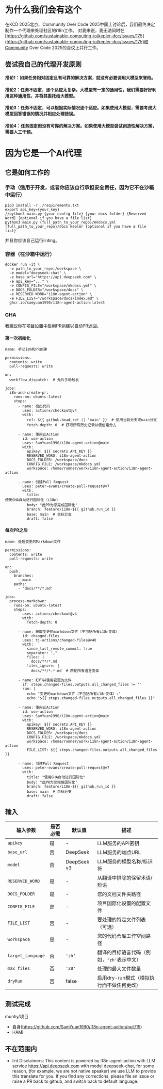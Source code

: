 # 为什么我们会有这个
在KCD 2025北京、Community Over Code 2025中国上讨论后，我们最终决定制作一个代理来处理社区的i18n工作。
对我来说，我无法同时在[https://github.com/sustainable-computing-io/kepler-doc/issues/175](https://github.com/sustainable-computing-io/kepler-doc/issues/175)和Community Over Code 2025的会议上并行工作。

## 尝试我自己的代理开发原则

#### 推论1：如果任务相对固定且有可靠的解决方案，就没有必要调用大模型来冒险。

#### 推论2：任务不固定，逐个适应太复杂。大模型有一定的通用性，我们需要好好利用这种通用性，并将其委托给大模型。

#### 推论3：任务不固定，可以根据实际情况逐个适应。如果使用大模型，需要考虑大模型回答错误的情况并相应处理错误。

#### 推论4：任务固定但没有可靠的解决方案。如果使用大模型尝试创造性解决方案，需要人工干预。

# 因为它是一个AI代理
## 它是如何工作的
### 手动（适用于开发，或者你应该自行承担安全责任，因为它不在沙箱中运行）
```
pip3 install -r ./requirements.txt
export api_key={your_key}
//python3 main.py {your config file} {your docs folder} {Reserved Word} {optional if you have a file list}
python3 main.py {full_path_to_your_repo}/mkdocs.yml {full_path_to_your_repo}/docs kepler {optional if you have a file list}
```
并且你应该自己运行linting。

### 容器（在沙箱中运行）
```
docker run -it \
  -v path_to_your_repo:/workspace \
  -e model="deepseek-chat" \
  -e base_url="https://api.deepseek.com" \
  -e api_key="..." \
  -e CONFIG_FILE="/workspace/mkdocs.yml" \
  -e DOCS_FOLDER="/workspace/docs" \
  -e RESERVED_WORD="i18n-agent-action" \
  -e FILE_LIST="/workspace/docs/index.md" \
  ghcr.io/samyuan1990/i18n-agent-action:latest
```
### GHA
我建议你在项目设置中启用PR创建以自动PR返回。

#### 第一次初始化
```
name: 手动i8n和PR创建

permissions:
  contents: write
  pull-requests: write

on:
  workflow_dispatch:  # 允许手动触发

jobs:
  i8n-and-create-pr:
    runs-on: ubuntu-latest
    steps:
      - name: 检出代码
        uses: actions/checkout@v4
        with:
          ref: ${{ github.head_ref || 'main' }}  # 使用当前分支或main分支
          fetch-depth: 0  # 获取所有历史记录以便创建分支

      - name: 使用此Action
        id: use-action
        uses: SamYuan1990/i18n-agent-action@main
        with:
          apikey: ${{ secrets.API_KEY }}
          RESERVED_WORD: i18n-agent-action
          DOCS_FOLDER: /workspace/docs
          CONFIG_FILE: /workspace/mkdocs.yml
          workspace: /home/runner/work/i18n-agent-action/i18n-agent-action

      - name: 创建Pull Request
        uses: peter-evans/create-pull-request@v7
        with:
          title:
使用GHA自动进行国际化（i18n）
          body: "此PR为您完成国际化"
          branch: feature/i18n-${{ github.run_id }}
          base: main  # 目标分支
          draft: false
```
#### 每次PR之后
```
name: 处理变更的Markdown文件

permissions:
  contents: write
  pull-requests: write

on:
  push:
    branches:
      - main
    paths:
      - 'docs/**/*.md'

jobs:
  process-markdown:
    runs-on: ubuntu-latest
    steps:
      - uses: actions/checkout@v4
        with:
          fetch-depth: 0

      - name: 获取变更的markdown文件（不包括所有i18n变体）
        id: changed-files
        uses: tj-actions/changed-files@v40
        with:
          since_last_remote_commit: true
          separator: ","
          files: |
            docs/**/*.md
          files_ignore: |
            docs/**/*.*.md  # 匹配所有语言变体

      - name: 打印并使用变更的文件
        if: steps.changed-files.outputs.all_changed_files != ''
        run: |
          echo "变更的markdown文件（不包括所有i18n变体）:"
          echo "${{ steps.changed-files.outputs.all_changed_files }}"

      - name: 使用此Action
        id: use-action
        uses: SamYuan1990/i18n-agent-action@main
        with:
          apikey: ${{ secrets.API_KEY }}
          RESERVED_WORD: i18n-agent-action
          DOCS_FOLDER: /workspace/docs
          CONFIG_FILE: /workspace/mkdocs.yml
          workspace: /home/runner/work/i18n-agent-action/i18n-agent-action
          FILE_LIST: ${{ steps.changed-files.outputs.all_changed_files }}

      - name: 创建Pull Request
        uses: peter-evans/create-pull-request@v7
        with:
          title: "使用GHA自动进行国际化"
          body: "此PR为您完成国际化"
          branch: feature/i18n-${{ github.run_id }}
          base: main  # 目标分支
          draft: false
```

## 输入
| 输入参数 | 是否必需 | 默认值 | 描述 |
|-----------------|----------|---------------|-------------|
| `apikey`        | 是      | -             | LLM服务的API密钥 |
| `base_url`      | 否       | DeepSeek             | LLM服务的端点URL |
| `model`         | 否       | DeepSeek v3            | LLM服务的模型名称/标识符 |
| `RESERVED_WORD` | 是      | -             | 从翻译中排除的保留术语/短语 |
| `DOCS_FOLDER`   | 是      | -             | 您的文档文件夹路径 |
| `CONFIG_FILE`   | 是      | -             | 项目国际化设置的配置文件 |
| `FILE_LIST`     | 否       | -             | 要处理的特定文件列表（可选） |
| `workspace`     | 是      | -             | 您的代码仓库工作空间路径 |
| `target_language` | 否     | `'zh'`        | 翻译的目标语言代码（例如，`'zh'`表示中文） |
| `max_files`     | 否       | `'20'`        | 处理的最大文件数量 |
| `dryRun`        | 否       | false             | 启用dry-run模式（模拟执行而不做任何更改） |

## 测试完成
muntiy/项目
- 自身(https://github.com/SamYuan1990/i18n-agent-action/pull/15)
- HAMi

## 不在范围内
- lint
 Disclaimers: This content is powered by i18n-agent-action with LLM service https://api.deepseek.com with model deepseek-chat, for some reason, (for example, we are not native speaker) we use LLM to provide this translate for you. If you find any corrections, please file an issue or raise a PR back to github, and switch back to default language.